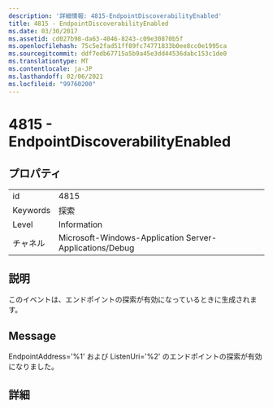 ```yaml
---
description: '詳細情報: 4815-EndpointDiscoverabilityEnabled'
title: 4815 - EndpointDiscoverabilityEnabled
ms.date: 03/30/2017
ms.assetid: cd027b98-da63-4046-8243-c09e30870b5f
ms.openlocfilehash: 75c5e2fad51ff89fc74771833b0ee8cc0e1995ca
ms.sourcegitcommit: ddf7edb67715a5b9a45e3dd44536dabc153c1de0
ms.translationtype: MT
ms.contentlocale: ja-JP
ms.lasthandoff: 02/06/2021
ms.locfileid: "99760200"
---
```

# <a name="4815---endpointdiscoverabilityenabled"></a>4815 - EndpointDiscoverabilityEnabled

## <a name="properties"></a>プロパティ  
  
|||  
|-|-|  
|id|4815|  
|Keywords|探索|  
|Level|Information|  
|チャネル|Microsoft-Windows-Application Server-Applications/Debug|  
  
## <a name="description"></a>説明  

 このイベントは、エンドポイントの探索が有効になっているときに生成されます。  
  
## <a name="message"></a>Message  

 EndpointAddress='%1' および ListenUri='%2' のエンドポイントの探索が有効になりました。  
  
## <a name="details"></a>詳細
